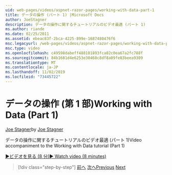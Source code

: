 ```yaml
---
uid: web-pages/videos/aspnet-razor-pages/working-with-data-part-1
title: データの操作 (パート 1) |Microsoft Docs
author: JoeStagner
description: データの操作に関するチュートリアルのビデオ最適 (パート 1)
ms.author: riande
ms.date: 02/25/2011
ms.assetid: ebeac83f-2bca-4225-899e-1687480476f6
msc.legacyurl: /web-pages/videos/aspnet-razor-pages/working-with-data-part-1
msc.type: video
ms.openlocfilehash: c49598dabeff488101893fca02c0ea67a2fc788f
ms.sourcegitcommit: 84b1681d4e6253e30468c8df8a09fe03beea9309
ms.translationtype: MT
ms.contentlocale: ja-JP
ms.lasthandoff: 11/02/2019
ms.locfileid: "73445722"
---
```

# <a name="working-with-data-part-1"></a><span data-ttu-id="69f06-103">データの操作 (第 1 部)</span><span class="sxs-lookup"><span data-stu-id="69f06-103">Working with Data (Part 1)</span></span>

<span data-ttu-id="69f06-104">[Joe Stagner](https://github.com/JoeStagner)</span><span class="sxs-lookup"><span data-stu-id="69f06-104">by [Joe Stagner](https://github.com/JoeStagner)</span></span>

<span data-ttu-id="69f06-105">データの操作に関するチュートリアルのビデオ最適 (パート 1)</span><span class="sxs-lookup"><span data-stu-id="69f06-105">Video accompaniment to the Working with Data tutorial (Part 1)</span></span>

<span data-ttu-id="69f06-106">[&#9654;ビデオを見る (8 分)](https://channel9.msdn.com/Blogs/ASP-NET-Site-Videos/working-with-data-(part-1))</span><span class="sxs-lookup"><span data-stu-id="69f06-106">[&#9654; Watch video (8 minutes)](https://channel9.msdn.com/Blogs/ASP-NET-Site-Videos/working-with-data-(part-1))</span></span>

> [!div class="step-by-step"]
> <span data-ttu-id="69f06-107">[前へ](working-with-forms-part-2.md)
> [次へ](working-with-data-part-2.md)</span><span class="sxs-lookup"><span data-stu-id="69f06-107">[Previous](working-with-forms-part-2.md)
[Next](working-with-data-part-2.md)</span></span>
